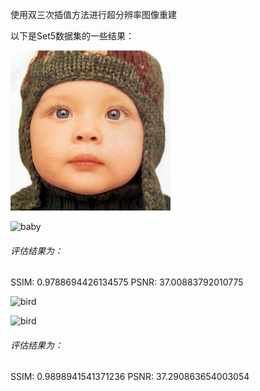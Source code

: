 使用双三次插值方法进行超分辨率图像重建

以下是Set5数据集的一些结果：

![baby](https://github.com/newtenV/computer_vision_practice_1/blob/main/%E8%AE%A1%E7%AE%97%E6%9C%BA%E8%A7%86%E8%A7%89%E5%AE%9E%E8%B7%B5-%E7%BB%83%E4%B9%A03/images/downsample/baby.png)

![baby](https://github.com/newtenV/computer_vision_practice_1/edit/main/%E8%AE%A1%E7%AE%97%E6%9C%BA%E8%A7%86%E8%A7%89%E5%AE%9E%E8%B7%B5-%E7%BB%83%E4%B9%A03/images/results/baby.png)

###### 评估结果为：

SSIM: 0.9788694426134575
PSNR: 37.00883792010775

![bird](https://github.com/newtenV/computer_vision_practice_1/edit/main/%E8%AE%A1%E7%AE%97%E6%9C%BA%E8%A7%86%E8%A7%89%E5%AE%9E%E8%B7%B5-%E7%BB%83%E4%B9%A03/images/downsample/bird.png)

![bird](https://github.com/newtenV/computer_vision_practice_1/edit/main/%E8%AE%A1%E7%AE%97%E6%9C%BA%E8%A7%86%E8%A7%89%E5%AE%9E%E8%B7%B5-%E7%BB%83%E4%B9%A03/images/results/bird.png)

###### 评估结果为：

SSIM: 0.9898941541371236
PSNR: 37.290863654003054


